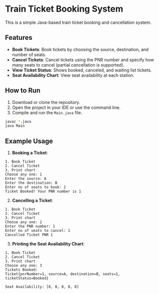 # Train Ticket Booking System

This is a simple Java-based train ticket booking and cancellation system.

## Features

- **Book Tickets**: Book tickets by choosing the source, destination, and number of seats.
- **Cancel Tickets**: Cancel tickets using the PNR number and specify how many seats to cancel (partial cancellation is supported).
- **View Ticket Status**: Shows booked, canceled, and waiting list tickets.
- **Seat Availability Chart**: View seat availability at each station.

## How to Run

1. Download or clone the repository.
2. Open the project in your IDE or use the command line.
3. Compile and run the `Main.java` file.

```bash
javac *.java
java Main
```

## Example Usage

1. **Booking a Ticket**:

```text
1. Book Ticket
2. Cancel Ticket
3. Print chart
Choose any one: 1
Enter the source: A
Enter the destination: B
Enter no of seats to book: 2
Ticket Booked! Your PNR number is 1
```

2. **Cancelling a Ticket**:

```text
1. Book Ticket
2. Cancel Ticket
3. Print chart
Choose any one: 2
Enter the PNR number: 1
Enter no of seats to cancel: 1
Cancelled Ticket PNR 1
```

3. **Printing the Seat Availability Chart**:

```text
1. Book Ticket
2. Cancel Ticket
3. Print chart
Choose any one: 3
Tickets Booked:
Ticket{pnrNumber=1, source=A, destination=B, seats=1, ticketStatus=Booked}

Seat Availability: [8, 8, 8, 8, 8]
```
